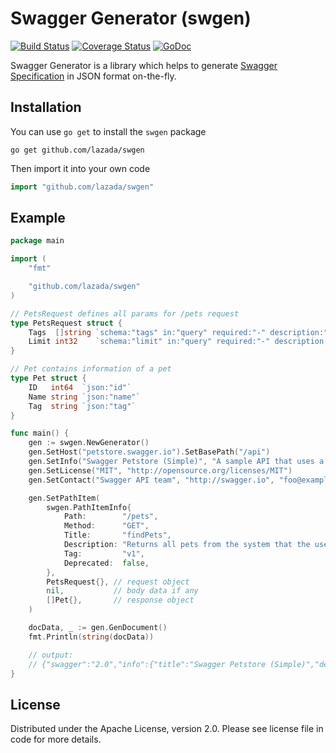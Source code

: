 # Swagger Generator (swgen)

[![Build Status](https://travis-ci.org/lazada/swgen.svg?branch=master)](https://travis-ci.org/lazada/swgen)
[![Coverage Status](https://coveralls.io/repos/github/lazada/swgen/badge.svg?branch=master)](https://coveralls.io/github/lazada/swgen?branch=master)
[![GoDoc](https://godoc.org/github.com/lazada/swgen?status.svg)](https://godoc.org/github.com/lazada/swgen)

Swagger Generator is a library which helps to generate [Swagger Specification](http://swagger.io/specification/) in JSON format on-the-fly.

## Installation

You can use `go get` to install the `swgen` package

    go get github.com/lazada/swgen

Then import it into your own code

```go
import "github.com/lazada/swgen"
```

## Example

```go
package main

import (
    "fmt"

    "github.com/lazada/swgen"
)

// PetsRequest defines all params for /pets request
type PetsRequest struct {
    Tags  []string `schema:"tags" in:"query" required:"-" description:"tags to filter by"`
    Limit int32    `schema:"limit" in:"query" required:"-" description:"maximum number of results to return"`
}

// Pet contains information of a pet
type Pet struct {
    ID   int64  `json:"id"`
    Name string `json:"name"`
    Tag  string `json:"tag"`
}

func main() {
    gen := swgen.NewGenerator()
    gen.SetHost("petstore.swagger.io").SetBasePath("/api")
    gen.SetInfo("Swagger Petstore (Simple)", "A sample API that uses a petstore as an example to demonstrate features in the swagger-2.0 specification", "http://helloreverb.com/terms/", "2.0")
    gen.SetLicense("MIT", "http://opensource.org/licenses/MIT")
    gen.SetContact("Swagger API team", "http://swagger.io", "foo@example.com")

    gen.SetPathItem(
        swgen.PathItemInfo{
            Path:        "/pets",
            Method:      "GET",
            Title:       "findPets",
            Description: "Returns all pets from the system that the user has access to",
            Tag:         "v1",
            Deprecated:  false,
        },
        PetsRequest{}, // request object
        nil,           // body data if any
        []Pet{},       // response object
    )

    docData, _ := gen.GenDocument()
    fmt.Println(string(docData))

    // output:
    // {"swagger":"2.0","info":{"title":"Swagger Petstore (Simple)","description":"A sample API that uses a petstore as an example to demonstrate features in the swagger-2.0 specification","termsOfService":"http://helloreverb.com/terms/","contact":{"name":"Swagger API team","url":"http://swagger.io","email":"foo@example.com"},"license":{"name":"MIT","url":"http://opensource.org/licenses/MIT"},"version":"2.0"},"host":"petstore.swagger.io","basePath":"/api","schemes":["http","https"],"paths":{"/pets":{"get":{"tags":["v1"],"summary":"findPets","description":"Returns all pets from the system that the user has access to","parameters":[{"name":"tags","in":"query","type":"array","items":{"type":"string"},"collectionFormat":"multi","description":"tags to filter by"},{"name":"limit","in":"query","type":"integer","format":"int32","description":"maximum number of results to return"}],"responses":{"200":{"description":"request success","schema":{"type":"array","items":{"$ref":"#/definitions/Pet"}}}},"x-example":"example"}}},"definitions":{"Pet":{"type":"object","properties":{"id":{"type":"integer","format":"int64"},"name":{"type":"string"},"tag":{"type":"string"}}}},"x-uppercase-version":true}
}
```

## License

Distributed under the Apache License, version 2.0.
Please see license file in code for more details.
